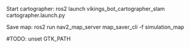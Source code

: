 
Start cartographer: ros2 launch vikings_bot_cartographer_slam cartographer.launch.py 

Save map: ros2 run nav2_map_server map_saver_cli -f simulation_map


#TODO: unset GTK_PATH
